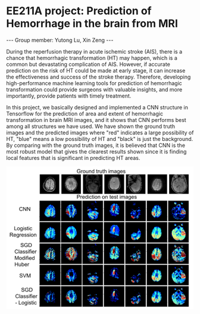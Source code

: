 # EE211A project: Prediction of Hemorrhage in the brain from MRI

--- Group member: Yutong Lu, Xin Zeng ---

During the reperfusion therapy in acute ischemic stroke (AIS), there is a chance that hemorrhagic transformation (HT) may happen, which is a common but devastating complication of AIS. However, if accurate prediction on the risk of HT could be made at early stage, it can increase the effectiveness and success of the stroke therapy. Therefore, developing high-performance machine learning tools for prediction of hemorrhagic transformation could provide surgeons with valuable insights, and more importantly, provide patients with timely treatment.

In this project, we basically designed and implemented a CNN structure in Tensorflow for the prediction of area and extent of hemorrhagic
transformation in brain MRI images, and it shows that CNN performs best among all structures we have used. We have shown the ground truth images and the predicted images where "red" indicates a large possibility of HT, "blue" means a low possibility of HT and "black" is just the background. By comparing with the ground truth images, it is believed that CNN is the most robust model that gives the clearest results shown since it is finding local features that is significant in predicting HT areas. 

![](https://github.com/amylyt000/EE211A-Digital-Image-Processing/raw/master/images/Picture2.png)
